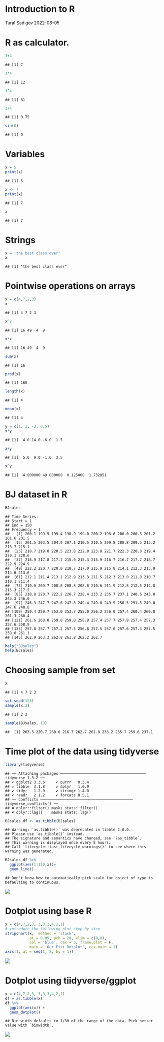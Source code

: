 Introduction to R
================
Tural Sadigov
2022-08-05

# R as calculator.

``` r
3+4
```

    ## [1] 7

``` r
3*4
```

    ## [1] 12

``` r
3^4
```

    ## [1] 81

``` r
3/4
```

    ## [1] 0.75

``` r
sin(0)
```

    ## [1] 0

# Variables

``` r
x = 5
print(x)
```

    ## [1] 5

``` r
x <- 7
print(x)
```

    ## [1] 7

``` r
x
```

    ## [1] 7

# Strings

``` r
x = 'the best class ever'
x
```

    ## [1] "the best class ever"

# Pointwise operations on arrays

``` r
x = c(4,7,2,3)
x
```

    ## [1] 4 7 2 3

``` r
x^2
```

    ## [1] 16 49  4  9

``` r
x*x
```

    ## [1] 16 49  4  9

``` r
sum(x)
```

    ## [1] 16

``` r
prod(x)
```

    ## [1] 168

``` r
length(x)
```

    ## [1] 4

``` r
mean(x)
```

    ## [1] 4

``` r
y = c(1, 2, -3, 0.5)
x*y
```

    ## [1]  4.0 14.0 -6.0  1.5

``` r
x+y
```

    ## [1]  5.0  9.0 -1.0  3.5

``` r
x^y
```

    ## [1]  4.000000 49.000000  0.125000  1.732051

# BJ dataset in R

``` r
BJsales
```

    ## Time Series:
    ## Start = 1 
    ## End = 150 
    ## Frequency = 1 
    ##   [1] 200.1 199.5 199.4 198.9 199.0 200.2 198.6 200.0 200.3 201.2 201.6 201.5
    ##  [13] 201.5 203.5 204.9 207.1 210.5 210.5 209.8 208.8 209.5 213.2 213.7 215.1
    ##  [25] 218.7 219.8 220.5 223.8 222.8 223.8 221.7 222.3 220.8 219.4 220.1 220.6
    ##  [37] 218.9 217.8 217.7 215.0 215.3 215.9 216.7 216.7 217.7 218.7 222.9 224.9
    ##  [49] 222.2 220.7 220.0 218.7 217.0 215.9 215.8 214.1 212.3 213.9 214.6 213.6
    ##  [61] 212.1 211.4 213.1 212.9 213.3 211.5 212.3 213.0 211.0 210.7 210.1 211.4
    ##  [73] 210.0 209.7 208.8 208.8 208.8 210.6 211.9 212.8 212.5 214.8 215.3 217.5
    ##  [85] 218.8 220.7 222.2 226.7 228.4 233.2 235.7 237.1 240.6 243.8 245.3 246.0
    ##  [97] 246.3 247.7 247.6 247.8 249.4 249.0 249.9 250.5 251.5 249.0 247.6 248.8
    ## [109] 250.4 250.7 253.0 253.7 255.0 256.2 256.0 257.4 260.4 260.0 261.3 260.4
    ## [121] 261.6 260.8 259.8 259.0 258.9 257.4 257.7 257.9 257.4 257.3 257.6 258.9
    ## [133] 257.8 257.7 257.2 257.5 256.8 257.5 257.0 257.6 257.3 257.5 259.6 261.1
    ## [145] 262.9 263.3 262.8 261.8 262.2 262.7

``` r
help("BJsales")
help(BJsales)
```

# Choosing sample from set

``` r
x
```

    ## [1] 4 7 2 3

``` r
set.seed(123)
sample(x,2)
```

    ## [1] 2 3

``` r
sample(BJsales, 10)
```

    ##  [1] 203.5 220.7 260.0 216.7 262.7 261.8 233.2 235.7 259.6 237.1

# Time plot of the data using tidyverse

``` r
library(tidyverse)
```

    ## ── Attaching packages ─────────────────────────────────────── tidyverse 1.3.2 ──
    ## ✔ ggplot2 3.3.6     ✔ purrr   0.3.4
    ## ✔ tibble  3.1.8     ✔ dplyr   1.0.9
    ## ✔ tidyr   1.2.0     ✔ stringr 1.4.0
    ## ✔ readr   2.1.2     ✔ forcats 0.5.1
    ## ── Conflicts ────────────────────────────────────────── tidyverse_conflicts() ──
    ## ✖ dplyr::filter() masks stats::filter()
    ## ✖ dplyr::lag()    masks stats::lag()

``` r
BJsales_df <- as.tibble(BJsales)
```

    ## Warning: `as.tibble()` was deprecated in tibble 2.0.0.
    ## Please use `as_tibble()` instead.
    ## The signature and semantics have changed, see `?as_tibble`.
    ## This warning is displayed once every 8 hours.
    ## Call `lifecycle::last_lifecycle_warnings()` to see where this warning was generated.

``` r
BJsales_df %>% 
  ggplot(aes(1:150,x))+
  geom_line()
```

    ## Don't know how to automatically pick scale for object of type ts. Defaulting to continuous.

![](Introduction-to-R_files/figure-gfm/unnamed-chunk-7-1.png)<!-- -->

# Dotplot using base R

``` r
x = c(4,7,2,3, 3,3,3,4,2,1)
# introduce the following plot step by step
stripchart(x,  method = 'stack', 
           at = 0.05, pch = 20, xlim = c(0,8),
           col = 'blue', cex = 3, frame.plot = F,
           main = 'Our Fist Dotplot', cex.main = 1)
axis(1, at = seq(1, 8, by = 1))
```

![](Introduction-to-R_files/figure-gfm/unnamed-chunk-8-1.png)<!-- -->

# Dotplot using tiidyverse/ggplot

``` r
x = c(4,7,2,3, 3,3,3,4,2,1)
df = as.tibble(x)
df %>% 
  ggplot(aes(x)) +
  geom_dotplot()
```

    ## Bin width defaults to 1/30 of the range of the data. Pick better value with `binwidth`.

![](Introduction-to-R_files/figure-gfm/unnamed-chunk-9-1.png)<!-- -->
